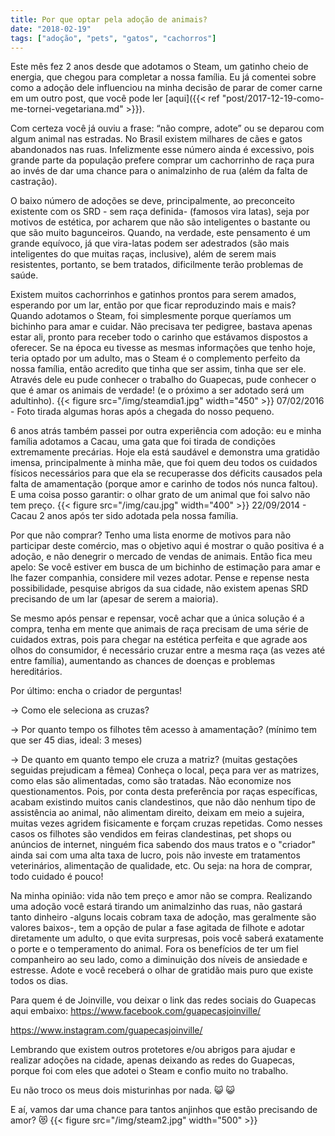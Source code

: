 ```yaml
---
title: Por que optar pela adoção de animais?
date: "2018-02-19"
tags: ["adoção", "pets", "gatos", "cachorros"]
---
```

Este mês fez 2 anos desde que adotamos o Steam, um gatinho cheio de energia, que chegou para completar a nossa família. Eu já comentei sobre como a adoção dele influenciou na minha decisão de parar de comer carne em um outro post, que você pode ler [aqui]({{< ref "post/2017-12-19-como-me-tornei-vegetariana.md" >}}).

Com certeza você já ouviu a frase: “não compre, adote” ou se deparou com algum animal nas estradas. No Brasil existem milhares de cães e gatos abandonados nas ruas.
Infelizmente esse número ainda é excessivo, pois grande parte da população prefere comprar um cachorrinho de raça pura ao invés de dar uma chance para o animalzinho de rua (além da falta de castração).

O baixo número de adoções se deve, principalmente, ao preconceito existente com os SRD - sem raça definida- (famosos vira latas), seja por motivos de estética, por acharem que não são inteligentes o bastante ou que são muito bagunceiros. Quando, na verdade, este pensamento é um grande equívoco, já que vira-latas podem ser adestrados (são mais inteligentes do que muitas raças, inclusive), além de serem mais resistentes, portanto, se bem tratados, dificilmente terão problemas de saúde.

Existem muitos cachorrinhos e gatinhos prontos para serem amados, esperando por um lar, então por que ficar reproduzindo mais e mais?
Quando adotamos o Steam, foi simplesmente porque queríamos um bichinho para amar e cuidar. Não precisava ter pedigree, bastava apenas estar ali, pronto para receber todo o carinho que estávamos dispostos a oferecer. Se na época eu tivesse as mesmas informações que tenho hoje, teria optado por um adulto, mas o Steam é o complemento perfeito da nossa família, então acredito que tinha que ser assim, tinha que ser ele. Através dele eu pude conhecer o trabalho do Guapecas, pude conhecer o que é amar os animais de verdade! (e o próximo a ser adotado será um adultinho).
{{< figure src="/img/steamdia1.jpg" width="450" >}}
07/02/2016 - Foto tirada algumas horas após a chegada do nosso pequeno.

6 anos atrás também passei por outra experiência com adoção: eu e minha família adotamos a Cacau, uma gata que foi tirada de condições extremamente precárias. Hoje ela está saudável e demonstra uma gratidão imensa, principalmente à minha mãe, que foi quem deu todos os cuidados físicos necessários para que ela se recuperasse dos déficits causados pela falta de amamentação (porque amor e carinho de todos nós nunca faltou). E uma coisa posso garantir: o olhar grato de um animal que foi salvo não tem preço.
{{< figure src="/img/cau.jpg" width="400" >}}
22/09/2014 - Cacau 2 anos após ter sido adotada pela nossa família.

Por que não comprar? Tenho uma lista enorme de motivos para não participar deste comércio, mas o objetivo aqui é mostrar o quão positiva é a adoção, e não denegrir o mercado de vendas de animais. Então fica meu apelo: Se você estiver em busca de um bichinho de estimação para amar e lhe fazer companhia, considere mil vezes adotar. Pense e repense nesta possibilidade, pesquise abrigos da sua cidade, não existem apenas SRD precisando de um lar (apesar de serem a maioria).

Se mesmo após pensar e repensar, você achar que a única solução é a compra, tenha em mente que animais de raça precisam de uma série de cuidados extras, pois para chegar na estética perfeita e que agrade aos olhos do consumidor, é necessário cruzar entre a mesma raça (as vezes até entre família), aumentando as chances de doenças e problemas hereditários.

Por último: encha o criador de perguntas!

-> Como ele seleciona as cruzas?

-> Por quanto tempo os filhotes têm acesso à amamentação? (mínimo tem que ser 45 dias, ideal: 3 meses)

-> De quanto em quanto tempo ele cruza a matriz? (muitas gestações seguidas prejudicam a fêmea)
Conheça o local, peça para ver as matrizes, como elas são alimentadas, como são tratadas. Não economize nos questionamentos.
Pois, por conta desta preferência por raças específicas, acabam existindo muitos canis clandestinos, que não dão nenhum tipo de assistência ao animal, não alimentam direito, deixam em meio a sujeira, muitas vezes agridem fisicamente e forçam cruzas repetidas. Como nesses casos os filhotes são vendidos em feiras clandestinas, pet shops ou anúncios de internet, ninguém fica sabendo dos maus tratos e o "criador" ainda sai com uma alta taxa de lucro, pois não investe em tratamentos veterinários, alimentação de qualidade, etc. Ou seja: na hora de comprar, todo cuidado é pouco!

Na minha opinião: vida não tem preço e amor não se compra. Realizando uma adoção você estará tirando um animalzinho das ruas, não gastará tanto dinheiro -alguns locais cobram taxa de adoção, mas geralmente são valores baixos-, tem a opção de pular a fase agitada de filhote e adotar diretamente um adulto, o que evita surpresas, pois você saberá exatamente o porte e o temperamento do animal. Fora os benefícios de ter um fiel companheiro ao seu lado, como a diminuição dos níveis de ansiedade e estresse. Adote e você receberá o olhar de gratidão mais puro que existe todos os dias.

Para quem é de Joinville, vou deixar o link das redes sociais do Guapecas aqui embaixo:
https://www.facebook.com/guapecasjoinville/

https://www.instagram.com/guapecasjoinville/

Lembrando que existem outros protetores e/ou abrigos para ajudar e realizar adoções na cidade, apenas deixando as redes do Guapecas, porque foi com eles que adotei o Steam e confio muito no trabalho.

Eu não troco os meus dois misturinhas por nada. :smiley_cat: :smiley_cat:

E aí, vamos dar uma chance para tantos anjinhos que estão precisando de amor? :heart_eyes_cat:
{{< figure src="/img/steam2.jpg" width="500" >}}
